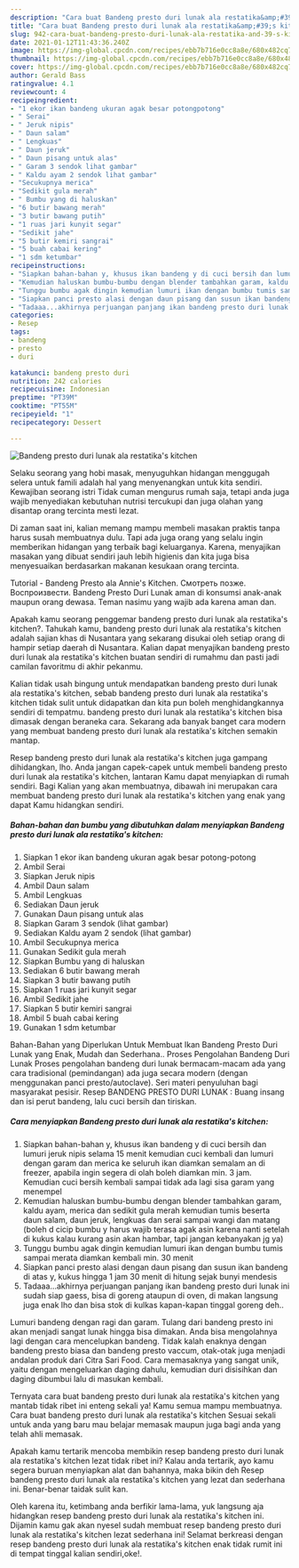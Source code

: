 ```yaml
---
description: "Cara buat Bandeng presto duri lunak ala restatika&amp;#39;s kitchen Sederhana Untuk Jualan"
title: "Cara buat Bandeng presto duri lunak ala restatika&amp;#39;s kitchen Sederhana Untuk Jualan"
slug: 942-cara-buat-bandeng-presto-duri-lunak-ala-restatika-and-39-s-kitchen-sederhana-untuk-jualan
date: 2021-01-12T11:43:36.240Z
image: https://img-global.cpcdn.com/recipes/ebb7b716e0cc8a8e/680x482cq70/bandeng-presto-duri-lunak-ala-restatikas-kitchen-foto-resep-utama.jpg
thumbnail: https://img-global.cpcdn.com/recipes/ebb7b716e0cc8a8e/680x482cq70/bandeng-presto-duri-lunak-ala-restatikas-kitchen-foto-resep-utama.jpg
cover: https://img-global.cpcdn.com/recipes/ebb7b716e0cc8a8e/680x482cq70/bandeng-presto-duri-lunak-ala-restatikas-kitchen-foto-resep-utama.jpg
author: Gerald Bass
ratingvalue: 4.1
reviewcount: 4
recipeingredient:
- "1 ekor ikan bandeng ukuran agak besar potongpotong"
- " Serai"
- " Jeruk nipis"
- " Daun salam"
- " Lengkuas"
- " Daun jeruk"
- " Daun pisang untuk alas"
- " Garam 3 sendok lihat gambar"
- " Kaldu ayam 2 sendok lihat gambar"
- "Secukupnya merica"
- "Sedikit gula merah"
- " Bumbu yang di haluskan"
- "6 butir bawang merah"
- "3 butir bawang putih"
- "1 ruas jari kunyit segar"
- "Sedikit jahe"
- "5 butir kemiri sangrai"
- "5 buah cabai kering"
- "1 sdm ketumbar"
recipeinstructions:
- "Siapkan bahan-bahan y, khusus ikan bandeng y di cuci bersih dan lumuri jeruk nipis selama 15 menit kemudian cuci kembali dan lumuri dengan garam dan merica ke seluruh ikan diamkan semalam an di freezer, apabila ingin segera di olah boleh diamkan min. 3 jam. Kemudian cuci bersih kembali sampai tidak ada lagi sisa garam yang menempel"
- "Kemudian haluskan bumbu-bumbu dengan blender tambahkan garam, kaldu ayam, merica dan sedikit gula merah kemudian tumis beserta daun salam, daun jeruk, lengkuas dan serai sampai wangi dan matang (boleh d cicip bumbu y harus wajib terasa agak asin karena nanti setelah di kukus kalau kurang asin akan hambar, tapi jangan kebanyakan jg ya)"
- "Tunggu bumbu agak dingin kemudian lumuri ikan dengan bumbu tumis sampai merata diamkan kembali min. 30 menit"
- "Siapkan panci presto alasi dengan daun pisang dan susun ikan bandeng di atas y, kukus hingga 1 jam 30 menit di hitung sejak bunyi mendesis"
- "Tadaaa...akhirnya perjuangan panjang ikan bandeng presto duri lunak ini sudah siap gaess, bisa di goreng ataupun di oven, di makan langsung juga enak lho dan bisa stok di kulkas kapan-kapan tinggal goreng deh.."
categories:
- Resep
tags:
- bandeng
- presto
- duri

katakunci: bandeng presto duri 
nutrition: 242 calories
recipecuisine: Indonesian
preptime: "PT39M"
cooktime: "PT55M"
recipeyield: "1"
recipecategory: Dessert

---
```



![Bandeng presto duri lunak ala restatika&#39;s kitchen](https://img-global.cpcdn.com/recipes/ebb7b716e0cc8a8e/680x482cq70/bandeng-presto-duri-lunak-ala-restatikas-kitchen-foto-resep-utama.jpg)

Selaku seorang yang hobi masak, menyuguhkan hidangan menggugah selera untuk famili adalah hal yang menyenangkan untuk kita sendiri. Kewajiban seorang istri Tidak cuman mengurus rumah saja, tetapi anda juga wajib menyediakan kebutuhan nutrisi tercukupi dan juga olahan yang disantap orang tercinta mesti lezat.

Di zaman  saat ini, kalian memang mampu membeli masakan praktis tanpa harus susah membuatnya dulu. Tapi ada juga orang yang selalu ingin memberikan hidangan yang terbaik bagi keluarganya. Karena, menyajikan masakan yang dibuat sendiri jauh lebih higienis dan kita juga bisa menyesuaikan berdasarkan makanan kesukaan orang tercinta. 

Tutorial - Bandeng Presto ala Annie&#39;s Kitchen. Смотреть позже. Воспроизвести. Bandeng Presto Duri Lunak aman di konsumsi anak-anak maupun orang dewasa. Teman nasimu yang wajib ada karena aman dan.

Apakah kamu seorang penggemar bandeng presto duri lunak ala restatika&#39;s kitchen?. Tahukah kamu, bandeng presto duri lunak ala restatika&#39;s kitchen adalah sajian khas di Nusantara yang sekarang disukai oleh setiap orang di hampir setiap daerah di Nusantara. Kalian dapat menyajikan bandeng presto duri lunak ala restatika&#39;s kitchen buatan sendiri di rumahmu dan pasti jadi camilan favoritmu di akhir pekanmu.

Kalian tidak usah bingung untuk mendapatkan bandeng presto duri lunak ala restatika&#39;s kitchen, sebab bandeng presto duri lunak ala restatika&#39;s kitchen tidak sulit untuk didapatkan dan kita pun boleh menghidangkannya sendiri di tempatmu. bandeng presto duri lunak ala restatika&#39;s kitchen bisa dimasak dengan beraneka cara. Sekarang ada banyak banget cara modern yang membuat bandeng presto duri lunak ala restatika&#39;s kitchen semakin mantap.

Resep bandeng presto duri lunak ala restatika&#39;s kitchen juga gampang dihidangkan, lho. Anda jangan capek-capek untuk membeli bandeng presto duri lunak ala restatika&#39;s kitchen, lantaran Kamu dapat menyiapkan di rumah sendiri. Bagi Kalian yang akan membuatnya, dibawah ini merupakan cara membuat bandeng presto duri lunak ala restatika&#39;s kitchen yang enak yang dapat Kamu hidangkan sendiri.

<!--inarticleads1-->

##### Bahan-bahan dan bumbu yang dibutuhkan dalam menyiapkan Bandeng presto duri lunak ala restatika&#39;s kitchen:

1. Siapkan 1 ekor ikan bandeng ukuran agak besar potong-potong
1. Ambil  Serai
1. Siapkan  Jeruk nipis
1. Ambil  Daun salam
1. Ambil  Lengkuas
1. Sediakan  Daun jeruk
1. Gunakan  Daun pisang untuk alas
1. Siapkan  Garam 3 sendok (lihat gambar)
1. Sediakan  Kaldu ayam 2 sendok (lihat gambar)
1. Ambil Secukupnya merica
1. Gunakan Sedikit gula merah
1. Siapkan  Bumbu yang di haluskan
1. Sediakan 6 butir bawang merah
1. Siapkan 3 butir bawang putih
1. Siapkan 1 ruas jari kunyit segar
1. Ambil Sedikit jahe
1. Siapkan 5 butir kemiri sangrai
1. Ambil 5 buah cabai kering
1. Gunakan 1 sdm ketumbar


Bahan-Bahan yang Diperlukan Untuk Membuat Ikan Bandeng Presto Duri Lunak yang Enak, Mudah dan Sederhana.. Proses Pengolahan Bandeng Duri Lunak Proses pengolahan bandeng duri lunak bermacam-macam ada yang cara tradisional (pemindangan) ada juga secara modern (dengan menggunakan panci presto/autoclave). Seri materi penyuluhan bagi masyarakat pesisir. Resep BANDENG PRESTO DURI LUNAK : Buang insang dan isi perut bandeng, lalu cuci bersih dan tiriskan. 

<!--inarticleads2-->

##### Cara menyiapkan Bandeng presto duri lunak ala restatika&#39;s kitchen:

1. Siapkan bahan-bahan y, khusus ikan bandeng y di cuci bersih dan lumuri jeruk nipis selama 15 menit kemudian cuci kembali dan lumuri dengan garam dan merica ke seluruh ikan diamkan semalam an di freezer, apabila ingin segera di olah boleh diamkan min. 3 jam. Kemudian cuci bersih kembali sampai tidak ada lagi sisa garam yang menempel
1. Kemudian haluskan bumbu-bumbu dengan blender tambahkan garam, kaldu ayam, merica dan sedikit gula merah kemudian tumis beserta daun salam, daun jeruk, lengkuas dan serai sampai wangi dan matang (boleh d cicip bumbu y harus wajib terasa agak asin karena nanti setelah di kukus kalau kurang asin akan hambar, tapi jangan kebanyakan jg ya)
1. Tunggu bumbu agak dingin kemudian lumuri ikan dengan bumbu tumis sampai merata diamkan kembali min. 30 menit
1. Siapkan panci presto alasi dengan daun pisang dan susun ikan bandeng di atas y, kukus hingga 1 jam 30 menit di hitung sejak bunyi mendesis
1. Tadaaa...akhirnya perjuangan panjang ikan bandeng presto duri lunak ini sudah siap gaess, bisa di goreng ataupun di oven, di makan langsung juga enak lho dan bisa stok di kulkas kapan-kapan tinggal goreng deh..


Lumuri bandeng dengan ragi dan garam. Tulang dari bandeng presto ini akan menjadi sangat lunak hingga bisa dimakan. Anda bisa mengolahnya lagi dengan cara mencelupkan bandeng. Tidak kalah enaknya dengan bandeng presto biasa dan bandeng presto vaccum, otak-otak juga menjadi andalan produk dari Citra Sari Food. Cara memasaknya yang sangat unik, yaitu dengan mengeluarkan daging dahulu, kemudian duri disisihkan dan daging dibumbui lalu di masukan kembali. 

Ternyata cara buat bandeng presto duri lunak ala restatika&#39;s kitchen yang mantab tidak ribet ini enteng sekali ya! Kamu semua mampu membuatnya. Cara buat bandeng presto duri lunak ala restatika&#39;s kitchen Sesuai sekali untuk anda yang baru mau belajar memasak maupun juga bagi anda yang telah ahli memasak.

Apakah kamu tertarik mencoba membikin resep bandeng presto duri lunak ala restatika&#39;s kitchen lezat tidak ribet ini? Kalau anda tertarik, ayo kamu segera buruan menyiapkan alat dan bahannya, maka bikin deh Resep bandeng presto duri lunak ala restatika&#39;s kitchen yang lezat dan sederhana ini. Benar-benar taidak sulit kan. 

Oleh karena itu, ketimbang anda berfikir lama-lama, yuk langsung aja hidangkan resep bandeng presto duri lunak ala restatika&#39;s kitchen ini. Dijamin kamu gak akan nyesel sudah membuat resep bandeng presto duri lunak ala restatika&#39;s kitchen lezat sederhana ini! Selamat berkreasi dengan resep bandeng presto duri lunak ala restatika&#39;s kitchen enak tidak rumit ini di tempat tinggal kalian sendiri,oke!.

